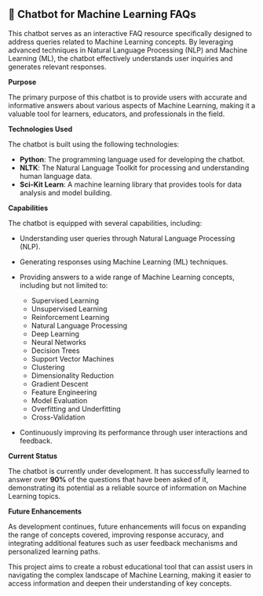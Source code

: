 ## 🤖 Chatbot for Machine Learning FAQs 

This chatbot serves as an interactive FAQ resource specifically designed to address queries related to Machine Learning concepts. By leveraging advanced techniques in Natural Language Processing (NLP) and Machine Learning (ML), the chatbot effectively understands user inquiries and generates relevant responses.

**Purpose**

The primary purpose of this chatbot is to provide users with accurate and informative answers about various aspects of Machine Learning, making it a valuable tool for learners, educators, and professionals in the field.

**Technologies Used**

The chatbot is built using the following technologies:

- **Python**: The programming language used for developing the chatbot.
- **NLTK**: The Natural Language Toolkit for processing and understanding human language data.
- **Sci-Kit Learn**: A machine learning library that provides tools for data analysis and model building.

**Capabilities**

The chatbot is equipped with several capabilities, including:

- Understanding user queries through Natural Language Processing (NLP).
- Generating responses using Machine Learning (ML) techniques.
- Providing answers to a wide range of Machine Learning concepts, including but not limited to:
  - Supervised Learning
  - Unsupervised Learning
  - Reinforcement Learning
  - Natural Language Processing
  - Deep Learning
  - Neural Networks
  - Decision Trees
  - Support Vector Machines
  - Clustering
  - Dimensionality Reduction
  - Gradient Descent
  - Feature Engineering
  - Model Evaluation
  - Overfitting and Underfitting
  - Cross-Validation

- Continuously improving its performance through user interactions and feedback.

**Current Status**

The chatbot is currently under development. It has successfully learned to answer over **90%** of the questions that have been asked of it, demonstrating its potential as a reliable source of information on Machine Learning topics.

**Future Enhancements**

As development continues, future enhancements will focus on expanding the range of concepts covered, improving response accuracy, and integrating additional features such as user feedback mechanisms and personalized learning paths.

This project aims to create a robust educational tool that can assist users in navigating the complex landscape of Machine Learning, making it easier to access information and deepen their understanding of key concepts.
